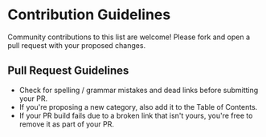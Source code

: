 # Contribution Guidelines

Community contributions to this list are welcome! Please fork and open a pull request with your proposed changes.

## Pull Request Guidelines
- Check for spelling / grammar mistakes and dead links before submitting your PR.
- If you're proposing a new category, also add it to the Table of Contents.
- If your PR build fails due to a broken link that isn't yours, you're free to remove it as part of your PR.
